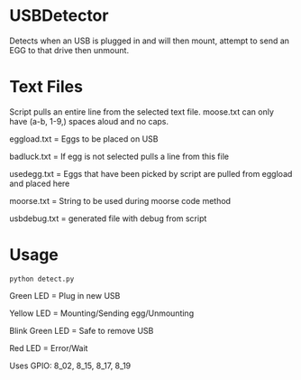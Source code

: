 USBDetector
===========

Detects when an USB is plugged in and will then mount, attempt to send an EGG to that drive then unmount.

Text Files
===========

Script pulls an entire line from the selected text file.
moose.txt can only have (a-b, 1-9,) spaces aloud and no caps.

eggload.txt = Eggs to be placed on USB

badluck.txt = If egg is not selected pulls a line from this file

usedegg.txt = Eggs that have been picked by script are pulled from eggload and placed here

moorse.txt = String to be used during moorse code method

usbdebug.txt = generated file with debug from script

Usage
===========

`python detect.py`

Green LED = Plug in new USB

Yellow LED = Mounting/Sending egg/Unmounting

Blink Green LED = Safe to remove USB

Red LED = Error/Wait

Uses GPIO: 8_02, 8_15, 8_17, 8_19
